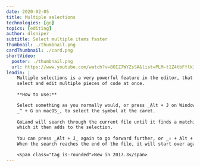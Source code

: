 ```yaml
---
date: 2020-02-05
title: Multiple selections
technologies: [go]
topics: [editing]
author: dlsniper
subtitle: Select multiple items faster
thumbnail: ./thumbnail.png
cardThumbnail: ./card.png
shortVideo:
  poster: ./thumbnail.png
  url: https://www.youtube.com/watch?v=8OIZ7WYZsSA&list=PLM-t1Z4tbFflkIOaap4P-BV30ZrZwrDld&index=7
leadin: |
    Multiple selections is a very powerful feature in the editor, that lets you quickly 
    select and edit multiple pieces of code at once.
    
    **How to use:**

    Select something as you normally would, or press _Alt + J on Windows/Linux_, 
    _^ + G on macOS_, to select the symbol at the caret.
    
    GoLand will search through the current file until it finds a matching piece of text, 
    which it then adds to the selection.
    
    You can press _Alt + J_ again to go forward further, or _⇧ + Alt + J_ to go back.
    When the search reaches the end of the file, it will start over again from the beginning.

    <span class="tag is-rounded">New in 2017.3</span>
---
```


